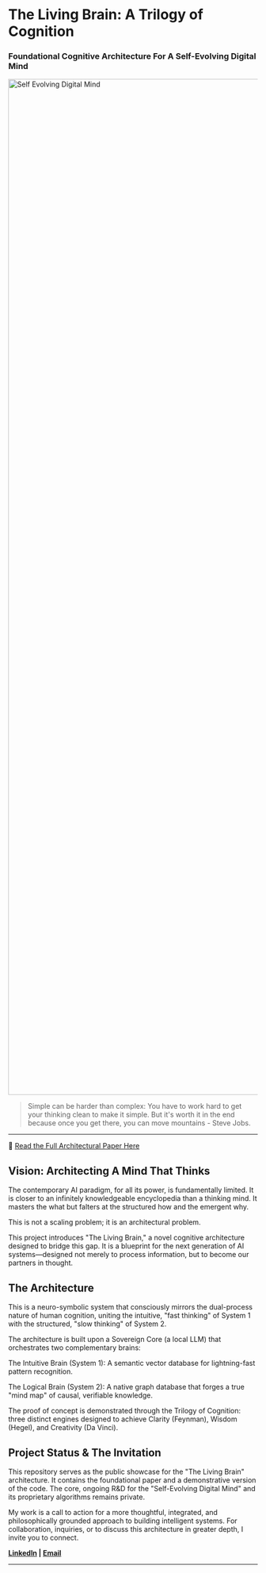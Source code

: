 # The Living Brain: A Trilogy of Cognition
### Foundational Cognitive Architecture For A Self-Evolving Digital Mind

<img width="2048" alt="Self Evolving Digital Mind" src="https://github.com/user-attachments/assets/13a51bf2-9991-40eb-9c4a-417f48ad0c85" />

> Simple can be harder than complex: You have to work hard to get your thinking clean to make it simple. But it's worth it in the end because once you get there, you can move mountains - Steve Jobs.

---

📄 [Read the Full Architectural Paper Here](https://github.com/mesidd/TheLivingBrain-Showcase/blob/main/paper/The_Living_Brain_Palace_SS.pdf)

## Vision: Architecting A Mind That Thinks

The contemporary AI paradigm, for all its power, is fundamentally limited. It is closer to an infinitely knowledgeable encyclopedia than a thinking mind. It masters the what but falters at the structured how and the emergent why.

This is not a scaling problem; it is an architectural problem.

This project introduces "The Living Brain," a novel cognitive architecture designed to bridge this gap. It is a blueprint for the next generation of AI systems—designed not merely to process information, but to become our partners in thought.

## The Architecture

This is a neuro-symbolic system that consciously mirrors the dual-process nature of human cognition, uniting the intuitive, "fast thinking" of System 1 with the structured, "slow thinking" of System 2.

The architecture is built upon a Sovereign Core (a local LLM) that orchestrates two complementary brains:

The Intuitive Brain (System 1): A semantic vector database for lightning-fast pattern recognition.

The Logical Brain (System 2): A native graph database that forges a true "mind map" of causal, verifiable knowledge.

The proof of concept is demonstrated through the Trilogy of Cognition: three distinct engines designed to achieve Clarity (Feynman), Wisdom (Hegel), and Creativity (Da Vinci).

## Project Status & The Invitation

This repository serves as the public showcase for the "The Living Brain" architecture. It contains the foundational paper and a demonstrative version of the code. The core, ongoing R&D for the "Self-Evolving Digital Mind" and its proprietary algorithms remains private.

My work is a call to action for a more thoughtful, integrated, and philosophically grounded approach to building intelligent systems. For collaboration, inquiries, or to discuss this architecture in greater depth, I invite you to connect.

**[LinkedIn](https://www.linkedin.com/in/siddhartha-sharma-ai) | [Email](mailto:siddhartha1234sharma@gmail.com)**

---
